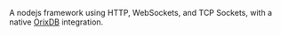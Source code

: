 A nodejs framework using HTTP, WebSockets, and TCP Sockets, with a native [OrixDB](https://github.com/orixdb) integration.
